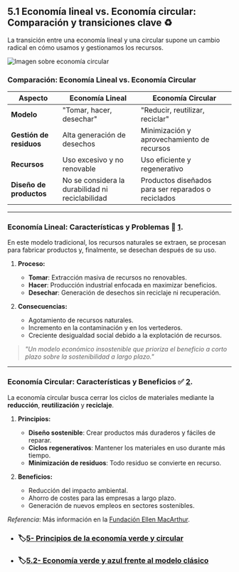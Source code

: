 ## 5.1 Economía lineal vs. Economía circular: Comparación y transiciones clave ♻️

La transición entre una economía lineal y una circular supone un cambio radical en cómo usamos y gestionamos los recursos.

![Imagen sobre economía circular](evolucion_corral.jpg)
### Comparación: Economía Lineal vs. Economía Circular

|**Aspecto**|**Economía Lineal**|**Economía Circular**|
|---|---|---|
|**Modelo**|"Tomar, hacer, desechar"|"Reducir, reutilizar, reciclar"|
|**Gestión de residuos**|Alta generación de desechos|Minimización y aprovechamiento de recursos|
|**Recursos**|Uso excesivo y no renovable|Uso eficiente y regenerativo|
|**Diseño de productos**|No se considera la durabilidad ni reciclabilidad|Productos diseñados para ser reparados o reciclados|

---

### Economía Lineal: Características y Problemas 🔴 [1](#user-content-fn-1).

En este modelo tradicional, los recursos naturales se extraen, se procesan para fabricar productos y, finalmente, se desechan después de su uso.

1. **Proceso:**
    
    - **Tomar**: Extracción masiva de recursos no renovables.
    - **Hacer**: Producción industrial enfocada en maximizar beneficios.
    - **Desechar**: Generación de desechos sin reciclaje ni recuperación.
2. **Consecuencias:**
    
    - Agotamiento de recursos naturales.
    - Incremento en la contaminación y en los vertederos.
    - Creciente desigualdad social debido a la explotación de recursos.

> _"Un modelo económico insostenible que prioriza el beneficio a corto plazo sobre la sostenibilidad a largo plazo."_

---

### Economía Circular: Características y Beneficios ✅ [2](#user-content-fn-2).

La economía circular busca cerrar los ciclos de materiales mediante la **reducción**, **reutilización** y **reciclaje**.

1. **Principios:**
    
    - **Diseño sostenible**: Crear productos más duraderos y fáciles de reparar.
    - **Ciclos regenerativos**: Mantener los materiales en uso durante más tiempo.
    - **Minimización de residuos**: Todo residuo se convierte en recurso.
2. **Beneficios:**
    
    - Reducción del impacto ambiental.
    - Ahorro de costes para las empresas a largo plazo.
    - Generación de nuevos empleos en sectores sostenibles.

_Referencia_: Más información en la [Fundación Ellen MacArthur](https://ellenmacarthurfoundation.org).

[^1]: 🔗 [Economía circular - Wikipedia](https://es.wikipedia.org/wiki/Econom%C3%ADa_circular)
[^2]: 🪢 [Economía lineal - Wikipedia](https://es.wikipedia.org/wiki/Econom%C3%ADa_lineal)

[^Enlaces]: Índice interno del punto 5
- ### 🏷️[5- Principios de la economía verde y circular](../5_Principos_de_la_economia_verde_y_circular_corral)
- ### 🏷️[5.2- Economía verde y azul frente al modelo clásico](../5.2_Economia_verde_y_azul_frente_al_modelo_clasico_corral)

